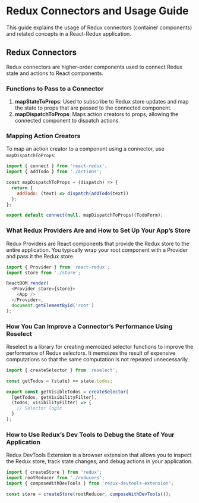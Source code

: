 # Redux Connectors and Usage Guide

This guide explains the usage of Redux connectors (container components) and related concepts in a React-Redux application.

## Redux Connectors

Redux connectors are higher-order components used to connect Redux state and actions to React components.

### Functions to Pass to a Connector

1. **mapStateToProps**: Used to subscribe to Redux store updates and map the state to props that are passed to the connected component.
2. **mapDispatchToProps**: Maps action creators to props, allowing the connected component to dispatch actions.

### Mapping Action Creators

To map an action creator to a component using a connector, use `mapDispatchToProps`:

```javascript
import { connect } from 'react-redux';
import { addTodo } from './actions';

const mapDispatchToProps = (dispatch) => {
  return {
    addTodo: (text) => dispatch(addTodo(text))
  };
};

export default connect(null, mapDispatchToProps)(TodoForm);
```

### What Redux Providers Are and How to Set Up Your App’s Store

Redux Providers are React components that provide the Redux store to the entire application. You typically wrap your root component with a Provider and pass it the Redux store.

```javascript
import { Provider } from 'react-redux';
import store from './store';

ReactDOM.render(
  <Provider store={store}>
    <App />
  </Provider>,
  document.getElementById('root')
);
```

### How You Can Improve a Connector’s Performance Using Reselect

Reselect is a library for creating memoized selector functions to improve the performance of Redux selectors. It memoizes the result of expensive computations so that the same computation is not repeated unnecessarily.

```javascript
import { createSelector } from 'reselect';

const getTodos = (state) => state.todos;

export const getVisibleTodos = createSelector(
  [getTodos, getVisibilityFilter],
  (todos, visibilityFilter) => {
    // Selector logic
  }
);
```

### How to Use Redux’s Dev Tools to Debug the State of Your Application

Redux DevTools Extension is a browser extension that allows you to inspect the Redux store, track state changes, and debug actions in your application.

```javascript
import { createStore } from 'redux';
import rootReducer from './reducers';
import { composeWithDevTools } from 'redux-devtools-extension';

const store = createStore(rootReducer, composeWithDevTools());
